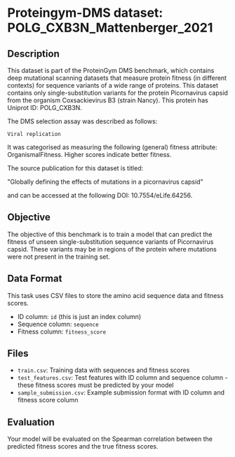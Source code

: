 
# Proteingym-DMS dataset: POLG_CXB3N_Mattenberger_2021

## Description

This dataset is part of the ProteinGym DMS benchmark, which contains deep mutational scanning datasets that measure
protein fitness (in different contexts) for sequence variants of a wide range of proteins. This dataset contains
only single-substitution variants for the protein Picornavirus capsid from the organism Coxsackievirus B3 (strain Nancy). This protein has Uniprot ID: POLG_CXB3N. 

The DMS selection assay was described as follows: 

    Viral replication

It was categorised as measuring the following (general) fitness attribute: OrganismalFitness. Higher scores indicate better fitness.

The source publication for this dataset is titled: 

"Globally defining the effects of mutations in a picornavirus capsid"

and can be accessed at the following DOI: 10.7554/eLife.64256.

## Objective

The objective of this benchmark is to train a model that can predict the fitness of unseen single-substitution sequence variants of Picornavirus capsid.
These variants may be in regions of the protein where mutations were not present in the training set.

## Data Format

This task uses CSV files to store the amino acid sequence data and fitness scores.
- ID column: `id` (this is just an index column)
- Sequence column: `sequence`
- Fitness column: `fitness_score`

## Files

- `train.csv`: Training data with sequences and fitness scores
- `test_features.csv`: Test features with ID column and sequence column - these fitness scores must be predicted by your model
- `sample_submission.csv`: Example submission format with ID column and fitness score column

## Evaluation

Your model will be evaluated on the Spearman correlation between the predicted fitness scores and the true fitness scores.
